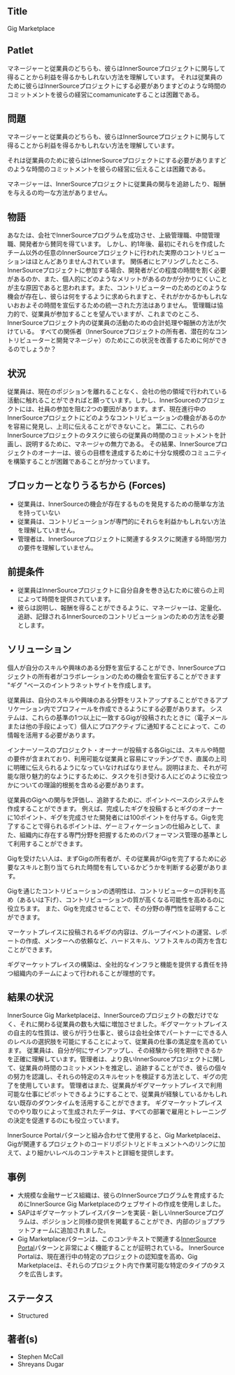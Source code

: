 ## Title

Gig Marketplace

## Patlet  

マネージャーと従業員のどちらも、彼らはInnerSourceプロジェクトに関与して得ることから利益を得るかもしれない方法を理解しています。  それは従業員のために彼らはInnerSourceプロジェクトにする必要がありますどのような時間のコミットメントを彼らの経営にcomamunicateすることは困難である。

## 問題

マネージャーと従業員のどちらも、彼らはInnerSourceプロジェクトに関与して得ることから利益を得るかもしれない方法を理解しています。

それは従業員のために彼らはInnerSourceプロジェクトにする必要がありますどのような時間のコミットメントを彼らの経営に伝えることは困難である。 

マネージャーは、InnerSourceプロジェクトに従業員の関与を追跡したり、報酬を与えるの均一な方法がありません。

## 物語

あなたは、会社でInnerSourceプログラムを成功させ、上級管理職、中間管理職、開発者から賛同を得ています。 しかし、約1年後、最初にそれらを作成したチーム以外の任意のInnerSourceプロジェクトに行われた実際のコントリビューションはほとんどありませんされています。 関係者にヒアリングしたところ、InnerSourceプロジェクトに参加する場合、開発者がどの程度の時間を割く必要があるのか、また、個人的にどのようなメリットがあるのかが分かりにくいことが主な原因であると思われます。また、コントリビューターのためのどのような機会が存在し、彼らは何をするように求められますと、それがかかるかもしれないおおよその時間を宣伝するための統一された方法はありません。 管理職は協力的で、従業員が参加することを望んでいますが、これまでのところ、InnerSourceプロジェクト内の従業員の活動のための会計処理や報酬の方法が欠けている。 すべての関係者（InnerSourceプロジェクトの所有者、潜在的なコントリビューターと開発マネージャ）のためにこの状況を改善するために何ができるのでしょうか？

## 状況

従業員は、現在のポジションを離れることなく、会社の他の領域で行われている活動に触れることができればと願っています。しかし、InnerSourceのプロジェクトには、社員の参加を阻む2つの要因があります。まず、現在進行中のInnerSourceプロジェクトにどのようなコントリビューションの機会があるのかを容易に発見し、上司に伝えることができないこと。 第二に、これらのInnerSourceプロジェクトのタスクに彼らの従業員の時間のコミットメントを計画し、説明するために、マネージャの無力である。 その結果、InnerSourceプロジェクトのオーナーは、彼らの目標を達成するために十分な規模のコミュニティを構築することが困難であることが分かっています。

## ブロッカーとなりうるちから  (Forces)

* 従業員は、InnerSourceの機会が存在するものを発見するための簡単な方法を持っていない
* 従業員は、コントリビューションが専門的にそれらを利益かもしれない方法を理解していません。
* 管理者は、InnerSourceプロジェクトに関連するタスクに関連する時間/労力の要件を理解していません。

## 前提条件

* 従業員はInnerSourceプロジェクトに自分自身を巻き込むために彼らの上司によって時間を提供されています。
* 彼らは説明し、報酬を得ることができるように、マネージャーは、定量化、追跡、記録されるInnerSourceのコントリビューションのための方法を必要とします。

## ソリューション

個人が自分のスキルや興味のある分野を宣伝することができ、InnerSourceプロジェクトの所有者がコラボレーションのための機会を宣伝することができます "ギグ "ベースのイントラネットサイトを作成します。

従業員は、自分のスキルや興味のある分野をリストアップすることができるアプリケーション内でプロフィールを作成できるようにする必要があります。 システムは、これらの基準の1つ以上に一致するGigが投稿されたときに（電子メールまたは他の手段によって）個人にプロアクティブに通知することによって、この情報を活用する必要があります。

インナーソースのプロジェクト・オーナーが投稿する各Gigには、スキルや時間の要件が含まれており、利用可能な従業員と容易にマッチングでき、直属の上司に明確に伝えられるようになっていなければなりません。説明はまた、それが可能な限り魅力的なようにするために、タスクを引き受ける人にどのように役立つかについての理論的根拠を含める必要があります。

従業員のGigへの関与を評価し、追跡するために、ポイントベースのシステムを作成することができます。 例えば、完成したギグを投稿するとギグのオーナーに10ポイント、ギグを完成させた開発者には100ポイントを付与する。Gigを完了することで得られるポイントは、ゲーミフィケーションの仕組みとして、また、組織内に存在する専門分野を把握するためのパフォーマンス管理の基準として利用することができます。

Gigを受けたい人は、まずGigの所有者が、その従業員がGigを完了するために必要なスキルと割り当てられた時間を有しているかどうかを判断する必要があります。

Gigを通じたコントリビューションの透明性は、コントリビューターの評判を高め（あるいは下げ）、コントリビューションの質が高くなる可能性を高めるのに役立ちます。 また、Gigを完成させることで、その分野の専門性を証明することができます。 

マーケットプレイスに投稿されるギグの内容は、グループイベントの運営、レポートの作成、メンターへの依頼など、ハードスキル、ソフトスキルの両方を含むことができます。

ギグマーケットプレイスの構築は、全社的なインフラと機能を提供する責任を持つ組織内のチームによって行われることが理想的です。

## 結果の状況

InnerSource Gig Marketplaceは、InnerSourceのプロジェクトの数だけでなく、それに関わる従業員の数も大幅に増加させました。ギグマーケットプレイスの自主的な性質は、彼らが行う仕事と、彼らは会社全体でパートナーにできる人のレベルの選択肢を可能にすることによって、従業員の仕事の満足度を高めています。 従業員は、自分が何にサインアップし、その経験から何を期待できるかを正確に理解しています。管理者は、より良いInnerSourceプロジェクトに関して、従業員の時間のコミットメントを推定し、追跡することができ、彼らの個々の努力を認識し、それらの特定のスキルセットを検証する方法として、ギグの完了を使用しています。 管理者はまた、従業員がギグマーケットプレイスで利用可能な仕事にピボットできるようにすることで、従業員が経験しているかもしれない既存のダウンタイムを活用することができます。 ギグマーケットプレイスでのやり取りによって生成されたデータは、すべての部署で雇用とトレーニングの決定を促進するのにも役立っています。

InnerSource Portalパターンと組み合わせて使用すると、Gig Marketplaceは、Gigが関連するプロジェクトのコードリポジトリとドキュメントへのリンクに加えて、より細かいレベルのコンテキストと詳細を提供します。

## 事例

* 大規模な金融サービス組織は、彼らのInnerSourceプログラムを育成するためにInnerSource Gig Marketplaceのウェブサイトの作成を使用しました。
* SAPはギグマーケットプレイスパターンを実装 - 新しいInnerSourceプログラムは、ポジションと同様の提供を掲載することができ、内部のジョブプラットフォームに追加されました。
* Gig Marketplaceパターンは、このコンテキストで関連する[InnerSource Portal](./innersource-portal.md)パターンと非常によく機能することが証明されている。 InnerSource Portalは、現在進行中の特定のプロジェクトの認知度を高め、Gig Marketplaceは、それらのプロジェクト内で作業可能な特定のタイプのタスクを広告します。

## ステータス

* Structured

## 著者(s)

* Stephen McCall
* Shreyans Dugar
